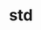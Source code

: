 ---
title: std
permalink: /docs/StandardLibrary#std
parent: Standard Library
has_children: false
nav_order: {navOrder}
---